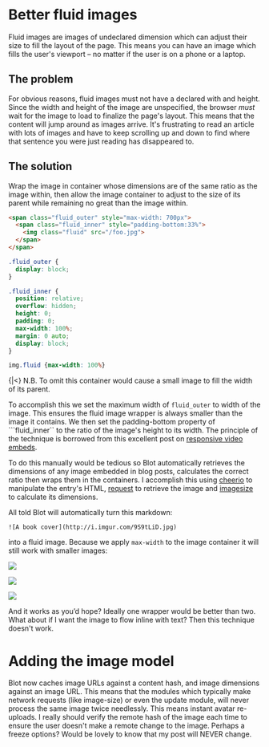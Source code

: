 # Better fluid images

Fluid images are images of undeclared dimension which can adjust their size to fill the layout of the page. This means you can have an image which fills the user's viewport – no matter if the user is on a phone or a laptop.

## The problem

For obvious reasons, fluid images must not have a declared with and height. Since the width and height of the image are unspecified, the browser *must* wait for the image to load to finalize the page's layout. This means that the content will jump around as images arrive. It's frustrating to read an article with lots of images and have to keep scrolling up and down to find where that sentence you were just reading has disappeared to.

## The solution

Wrap the image in container whose dimensions are of the same ratio as the image within, then allow the image container to adjust to the size of its parent while remaining no great than the image within.

```html
<span class="fluid_outer" style="max-width: 700px">
  <span class="fluid_inner" style="padding-bottom:33%">
    <img class="fluid" src="/foo.jpg">
  </span>
</span>
```

```css
.fluid_outer {
  display: block;
}

.fluid_inner {
  position: relative;
  overflow: hidden;
  height: 0;
  padding: 0;
  max-width: 100%;
  margin: 0 auto;
  display: block;
}

img.fluid {max-width: 100%}
```

{|<} N.B. To omit this container would cause a small image to fill the width of its parent.

To accomplish this we set the maximum width of ```fluid_outer``` to width of the image. This ensures the fluid image wrapper is always smaller than the image it contains. We then set the padding-bottom property of ```fluid_inner`` to the ratio of the image's height to its width. The principle of the technique is borrowed from this excellent post on [responsive video embeds](http://alistapart.com/article/creating-intrinsic-ratios-for-video).

To do this manually would be tedious so Blot automatically retrieves the dimensions of any image embedded in blog posts, calculates the correct ratio then wraps them in the containers. I accomplish this using [cheerio](https://github.com/cheeriojs/cheerio) to manipulate the entry's HTML, [request](https://github.com/request/request) to retrieve the image and [imagesize](https://www.npmjs.com/package/imagesize) to calculate its dimensions.

All told Blot will automatically turn this markdown:
```
![A book cover](http://i.imgur.com/9S9tLiD.jpg)
```
into a fluid image. Because we apply ```max-width``` to the image container it will still work with smaller images:

![](http://alistapart.com/d/_made/pix/authors/uploads/photo_116023_60_60_c1.jpg)

![](http://alistapart.com/d/_made/pix/authors/uploads/photo_129828_60_60_c1.jpg)

![](http://alistapart.com/d/_made/pix/authors/uploads/photo_116070_60_60_c1.png)

And it works as you’d hope? Ideally one wrapper would be better than two. What about if I want the image to flow inline with text? Then this technique doesn't work.


# Adding the image model

Blot now caches image URLs against a content hash, and image dimensions against an image URL. This means that the modules which typically make network requests (like image-size) or even the update module, will never process the same image twice needlessly. This means instant avatar re-uploads. I really should verify the remote hash of the image each time to ensure the user doesn't make a remote change to the image. Perhaps a freeze options? Would be lovely to know that my post will NEVER change.
